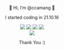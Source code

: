 <div align=center>
<p>👋 Hi, I’m @ccamang 👋</p>
<p>I started coding in 21.10.16</p>

<div>
<img src="https://img.shields.io/badge/HTML-white?style=for-the-badge&logo=HTML5&logoColor=#E34F26"/>
<img src="https://img.shields.io/badge/CSS-white?style=for-the-badge&logo=CSS3&logoColor=#1572B6"/>
<img src="https://img.shields.io/badge/Javascript-white?style=for-the-badge&logo=JavaScript&logoColor=#F7DF1E"/>
<img src="https://img.shields.io/badge/React-white?style=for-the-badge&logo=React&logoColor=#61DAFB"/>
</div>

<div>
<img src="https://img.shields.io/badge/Node.js-white?style=for-the-badge&logo=React&logoColor=#339933"/>
</div>
  
<p>Thank You :)</p>

</div>
